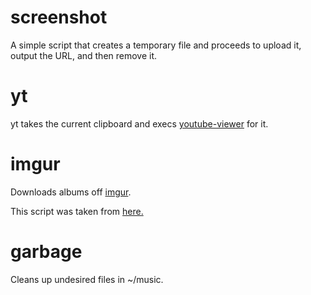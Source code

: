 screenshot
==
A simple script that creates a temporary file and proceeds to upload it, output the URL, and then remove it.

yt
==
yt takes the current clipboard and execs [youtube-viewer](https://github.com/trizen/youtube-viewer) for it.

imgur
==
Downloads albums off [imgur](imgur.com).

This script was taken from [here.](http://www.reddit.com/r/tinycode/comments/wggg4/bash_one_liner_to_download_an_entire_imgur_album/)

garbage
==
Cleans up undesired files in ~/music.
